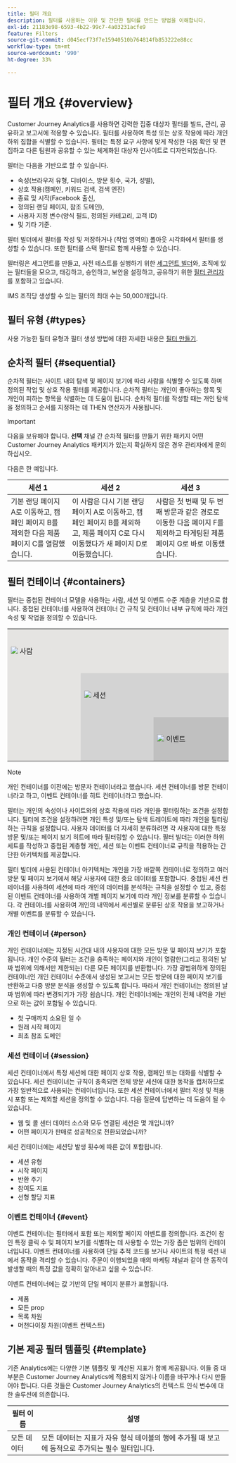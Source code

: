 ```yaml
---
title: 필터 개요
description: 필터를 사용하는 이유 및 간단한 필터를 만드는 방법을 이해합니다.
exl-id: 21183e98-6593-4b22-99c7-4a03231acfe9
feature: Filters
source-git-commit: d045ecf73f7e15940510b764814fb853222e88cc
workflow-type: tm+mt
source-wordcount: '990'
ht-degree: 33%

---
```



# 필터 개요 {#overview}

Customer Journey Analytics를 사용하면 강력한 집중 대상자 필터를 빌드, 관리, 공유하고 보고서에 적용할 수 있습니다. 필터를 사용하여 특성 또는 상호 작용에 따라 개인 하위 집합을 식별할 수 있습니다. 필터는 특정 요구 사항에 맞게 작성한 다음 확인 및 편집하고 다른 팀원과 공유할 수 있는 체계화된 대상자 인사이트로 디자인되었습니다.

필터는 다음을 기반으로 할 수 있습니다.

- 속성(브라우저 유형, 디바이스, 방문 횟수, 국가, 성별),
- 상호 작용(캠페인, 키워드 검색, 검색 엔진)
- 종료 및 시작(Facebook 출신,
- 정의된 랜딩 페이지, 참조 도메인),
- 사용자 지정 변수(양식 필드, 정의된 카테고리, 고객 ID)
- 및 기타 기준.

필터 빌더에서 필터를 작성 및 저장하거나 (작업 영역의) 폴아웃 시각화에서 필터를 생성할 수 있습니다. 또한 필터를 스택 필터로 함께 사용할 수 있습니다.

필터링은 세그먼트를 만들고, 사전 테스트를 실행하기 위한 [세그먼트 빌더](/help/components/filters/filter-builder.md)와, 조직에 있는 필터들을 모으고, 태깅하고, 승인하고, 보안을 설정하고, 공유하기 위한 [필터 관리자](/help/components/filters/manage-filters.md)를 포함하고 있습니다.

IMS 조직당 생성할 수 있는 필터의 최대 수는 50,000개입니다.

## 필터 유형 {#types}

사용 가능한 필터 유형과 필터 생성 방법에 대한 자세한 내용은 [필터 만들기](/help/components/filters/create-filters.md).

## 순차적 필터 {#sequential}

순차적 필터는 사이트 내의 탐색 및 페이지 보기에 따라 사람을 식별할 수 있도록 하며 정의된 작업 및 상호 작용 필터를 제공합니다. 순차적 필터는 개인이 좋아하는 항목 및 개인이 피하는 항목을 식별하는 데 도움이 됩니다. 순차적 필터를 작성할 때는 개인 탐색을 정의하고 순서를 지정하는 데 THEN 연산자가 사용됩니다.

>[!IMPORTANT]
>
>다음을 보유해야 합니다. **선택** 채널 간 순차적 필터를 만들기 위한 패키지 어떤 Customer Journey Analytics 패키지가 있는지 확실하지 않은 경우 관리자에게 문의하십시오&#x200B;.

다음은 한 예입니다.

| 세션 1 | 세션 2 | 세션 3 |
| --- | --- | --- |
| 기본 랜딩 페이지 A로 이동하고, 캠페인 페이지 B를 제외한 다음 제품 페이지 C를 열람했습니다. | 이 사람은 다시 기본 랜딩 페이지 A로 이동하고, 캠페인 페이지 B를 제외하고, 제품 페이지 C로 다시 이동했다가 새 페이지 D로 이동했습니다. | 사람은 첫 번째 및 두 번째 방문과 같은 경로로 이동한 다음 페이지 F를 제외하고 타게팅된 제품 페이지 G로 바로 이동했습니다. |

## 필터 컨테이너 {#containers}

필터는 중첩된 컨테이너 모델을 사용하는 사람, 세션 및 이벤트 수준 계층을 기반으로 합니다. 중첩된 컨테이너를 사용하여 컨테이너 간 규칙 및 컨테이너 내부 규칙에 따라 개인 속성 및 작업을 정의할 수 있습니다.


<table style="table-layout: fixed; border: none;">

<tr>
<td style="background-color: #E5E4E2;" colspan="3" width="200" height="100"><img src="https://spectrum.adobe.com/static/icons/workflow_18/Smock_User_18_N.svg"/> 사람</td>
</tr>

<tr>
<td style="background-color: #E5E4E2;" width="200"></td>
<td style="background-color: #D3D3D3;" colspan="2" width="200" height="100"><img src="https://spectrum.adobe.com/static/icons/workflow_18/Smock_Visit_18_N.svg"/> 세션</td>
</tr>

<tr>
<td style="background-color: #E5E4E2;" width="200" height="100"></td>
<td style="background-color: #D3D3D3;" width="200" height="100"></td>
<td style="background-color: #C0C0C0;" width="200" height="100" colspan="1"><img src="https://spectrum.adobe.com/static/icons/workflow_18/Smock_Events_18_N.svg"/> 이벤트</td>
</tr>
</table>

>[!NOTE]
>개인 컨테이너를 이전에는 방문자 컨테이너라고 했습니다. 세션 컨테이너를 방문 컨테이너라고 하고, 이벤트 컨테이너를 히트 컨테이너라고 했습니다.

필터는 개인의 속성이나 사이트와의 상호 작용에 따라 개인을 필터링하는 조건을 설정합니다. 필터에 조건을 설정하려면 개인 특성 및/또는 탐색 트레이트에 따라 개인을 필터링하는 규칙을 설정합니다. 사용자 데이터를 더 자세히 분류하려면 각 사용자에 대한 특정 방문 및/또는 페이지 보기 히트에 따라 필터링할 수 있습니다. 필터 빌더는 이러한 하위 세트를 작성하고 중첩된 계층형 개인, 세션 또는 이벤트 컨테이너로 규칙을 적용하는 간단한 아키텍처를 제공합니다.

필터 빌더에 사용된 컨테이너 아키텍처는 개인을 가장 바깥쪽 컨테이너로 정의하고 여러 방문 및 페이지 보기에서 해당 사용자에 대한 중요 데이터를 포함합니다. 중첩된 세션 컨테이너를 사용하여 세션에 따라 개인의 데이터를 분석하는 규칙을 설정할 수 있고, 중첩된 이벤트 컨테이너를 사용하여 개별 페이지 보기에 따라 개인 정보를 분류할 수 있습니다. 각 컨테이너를 사용하여 개인의 내역에서 세션별로 분류된 상호 작용을 보고하거나 개별 이벤트를 분류할 수 있습니다.

### 개인 컨테이너 {#person}

개인 컨테이너에는 지정된 시간대 내의 사용자에 대한 모든 방문 및 페이지 보기가 포함됩니다. 개인 수준의 필터는 조건을 충족하는 페이지와 개인이 열람한(그리고 정의된 날짜 범위에 의해서만 제한되는) 다른 모든 페이지를 반환합니다. 가장 광범위하게 정의된 컨테이너인 개인 컨테이너 수준에서 생성된 보고서는 모든 방문에 대한 페이지 보기를 반환하고 다중 방문 분석을 생성할 수 있도록 합니다. 따라서 개인 컨테이너는 정의된 날짜 범위에 따라 변경되기가 가장 쉽습니다.
개인 컨테이너에는 개인의 전체 내역을 기반으로 하는 값이 포함될 수 있습니다.

- 첫 구매까지 소요된 일 수
- 원래 시작 페이지
- 최초 참조 도메인

### 세션 컨테이너 {#session}

세션 컨테이너에서 특정 세션에 대한 페이지 상호 작용, 캠페인 또는 대화를 식별할 수 있습니다. 세션 컨테이너는 규칙이 충족되면 전체 방문 세션에 대한 동작을 캡처하므로 가장 일반적으로 사용되는 컨테이너입니다. 또한 세션 컨테이너에서 필터 작성 및 적용 시 포함 또는 제외할 세션을 정의할 수 있습니다. 다음 질문에 답변하는 데 도움이 될 수 있습니다.

- 웹 및 콜 센터 데이터 소스와 모두 연결된 세션은 몇 개입니까?
- 어떤 페이지가 판매로 성공적으로 전환되었습니까?

세션 컨테이너에는 세션당 발생 횟수에 따른 값이 포함됩니다.

- 세션 유형
- 시작 페이지
- 반환 주기
- 참여도 지표
- 선형 할당 지표

### 이벤트 컨테이너 {#event}

이벤트 컨테이너는 필터에서 포함 또는 제외할 페이지 이벤트를 정의합니다. 조건이 참인 특정 클릭 수 및 페이지 보기를 식별하는 데 사용할 수 있는 가장 좁은 범위의 컨테이너입니다. 이벤트 컨테이너를 사용하여 단일 추적 코드를 보거나 사이트의 특정 섹션 내에서 동작을 격리할 수 있습니다. 주문이 이행되었을 때의 마케팅 채널과 같이 한 동작이 발생할 때의 특정 값을 정확히 알아내고 싶을 수 있습니다.

이벤트 컨테이너에는 값 기반의 단일 페이지 분류가 포함됩니다.

- 제품
- 모든 prop
- 목록 차원
- 머천다이징 차원(이벤트 컨텍스트)

## 기본 제공 필터 템플릿 {#template}

기존 Analytics에는 다양한 기본 템플릿 및 계산된 지표가 함께 제공됩니다. 이들 중 대부분은 Customer Journey Analytics에 적용되지 않거나 이름을 바꾸거나 다시 만들어야 합니다. 다른 것들은 Customer Journey Analytics의 컨텍스트 인식 변수에 대한 솔루션에 의존합니다.

| 필터 이름 | 설명 |
| --- | --- |
| 모든 데이터 | 모든 데이터는 지표가 자유 형식 테이블의 행에 추가될 때 보고에 동적으로 추가되는 필수 필터입니다. |
